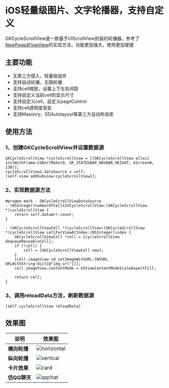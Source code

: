 iOS轻量级图片、文字轮播器，支持自定义
===========
GKCycleScrollView是一款基于UIScrollView封装的轮播器，参考了[NewPagedFlowView](https://github.com/PageGuo/NewPagedFlowView)的实现方法，功能更加强大，使用更加便捷

## 主要功能
- 无第三方侵入，轻量级组件
- 支持自动轮播，无限轮播
- 支持cell缩放，设置上下左右间距
- 支持自定义当前cell的显示尺寸
- 支持自定义cell，自定义pageControl
- 支持cell透明度渐变
- 支持Masonry、SDAutolayout等第三方自动布局库

## 使用方法
### 1、创建GKCycleScrollView并设置数据源
```
GKCycleScrollView *cycleScrollView = [[GKCycleScrollView alloc] initWithFrame:CGRectMake(0, GK_STATUSBAR_NAVBAR_HEIGHT, kScreenW, 130)];
cycleScrollView1.dataSource = self;
[self.view addSubview:cycleScrollView1];
```
### 2、实现数据源方法
```
#pragma mark - GKCycleScrollViewDataSource
- (NSInteger)numberOfCellsInCycleScrollView:(GKCycleScrollView *)cycleScrollView {
    return self.dataArr.count;
}

- (GKCycleScrollViewCell *)cycleScrollView:(GKCycleScrollView *)cycleScrollView cellForViewAtIndex:(NSInteger)index {
    GKCycleScrollViewCell *cell = [cycleScrollView dequeueReusableCell];
    if (!cell) {
        cell = [GKCycleScrollViewCell new];
    }
    [cell.imageView sd_setImageWithURL:[NSURL URLWithString:dict[@"img_url"]]];
    cell.imageView.contentMode = UIViewContentModeScaleAspectFill;

    return cell;
}
```
### 3、调用reloadData方法，刷新数据源
```
[self.cycleScrollView reloadData]
```

## 效果图

| 说明 | 效果图 |
|-------|-------|
| **横向轮播** | ![horizontal](https://github.com/QuintGao/GKCycleScrollView/blob/master/imgs/demo_horizontal.gif) |
| **纵向轮播** | ![vertical](https://github.com/QuintGao/GKCycleScrollView/blob/master/imgs/demo_vertical.gif) |
| **卡片效果** | ![card](https://github.com/QuintGao/GKCycleScrollView/blob/master/imgs/demo_card.gif) |
| **仿QQ聊天** | ![qqchat](https://github.com/QuintGao/GKCycleScrollView/blob/master/imgs/demo_qqchat.gif)|


